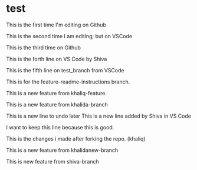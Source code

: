 # test

This is the first time I'm editing on Github

This is the second time I am editing; but on VSCode

This is the third time on Github

This is the forth line on VS Code by Shiva

This is the fifth line on test_branch from VSCode

This is for the feature-readme-instructions branch.

This is a new feature from khaliq-feature.

This is a new feature from khalida-branch

This is a new line to undo later
This is a new line added by Shiva in VS Code 

I want to keep this line because this is good.

This is the changes i made after forking the repo. (khaliq)

This is a new feature from khalidanew-branch

This is new feature from shiva-branch